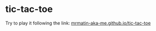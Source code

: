 # tic-tac-toe

Try to play it following the link: [mrmatin-aka-me.github.io/tic-tac-toe](https://mrmatin-aka-me.github.io/tic-tac-toe/)
